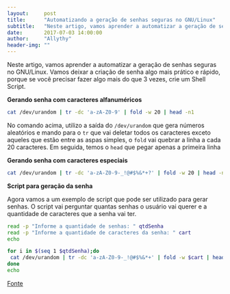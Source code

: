 ```yaml
---
layout:     post
title:      "Automatizando a geração de senhas seguras no GNU/Linux"
subtitle:   "Neste artigo, vamos aprender a automatizar a geração de senhas seguras no GNU/Linux"
date:       2017-07-03 14:00:00
author:     "Allythy"
header-img: ""
---
```


Neste artigo, vamos aprender a automatizar a geração de senhas seguras no GNU/Linux. Vamos deixar a criação de senha algo mais prático e rápido, porque se você precisar fazer algo mais do que 3 vezes, crie um Shell Script.

__Gerando senha com caracteres alfanuméricos__

```bash
cat /dev/urandom | tr -dc 'a-zA-Z0-9' | fold -w 20 | head -n1
```
No comando acima, utilizo a saída do `/dev/urandom` que gera números aleatórios e mando para o `tr` que vai deletar todos os caracteres exceto aqueles que estão entre as aspas simples, o `fold` vai quebrar a linha a cada 20 caracteres. Em seguida, temos o `head` que pegar apenas a primeira linha

__Gerando senha com caracteres especiais__

```bash
cat /dev/urandom | tr -dc 'a-zA-Z0-9-_!@#$%&*+?' | fold -w 20 | head -n1
```

__Script para geração da senha__

Agora vamos a um exemplo de script que pode ser utilizado para gerar senhas. O script vai perguntar quantas senhas o usuário vai querer e a quantidade de caracteres que a senha vai ter.

```bash
read -p "Informe a quantidade de senhas: " qtdSenha
read -p "Informe a quantidade de caracteres da senha: " cart
echo

for i in $(seq 1 $qtdSenha);do
 cat /dev/urandom | tr -dc 'a-zA-Z0-9-_!@#$%&*+' | fold -w $cart | head -n1 | tr A-Za-z N-ZA-Mn-za-m
done
echo
```
<a href="http://sempreupdate.com.br/2016/06/automatizando-geracao-de-senhas-seguras.html" target="_ blank">Fonte</a>
